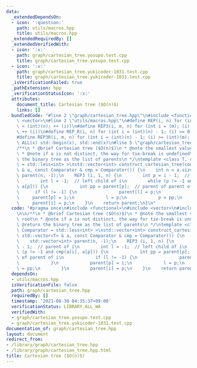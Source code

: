 ```yaml
---
data:
  _extendedDependsOn:
  - icon: ':question:'
    path: utils/macros.hpp
    title: utils/macros.hpp
  _extendedRequiredBy: []
  _extendedVerifiedWith:
  - icon: ':x:'
    path: graph/cartesian_tree.yosupo.test.cpp
    title: graph/cartesian_tree.yosupo.test.cpp
  - icon: ':x:'
    path: graph/cartesian_tree.yukicoder-1031.test.cpp
    title: graph/cartesian_tree.yukicoder-1031.test.cpp
  _isVerificationFailed: true
  _pathExtension: hpp
  _verificationStatusIcon: ':x:'
  attributes:
    document_title: Cartesian tree ($O(n)$)
    links: []
  bundledCode: "#line 2 \"graph/cartesian_tree.hpp\"\n#include <functional>\n#include\
    \ <vector>\n#line 2 \"utils/macros.hpp\"\n#define REP(i, n) for (int i = 0; (i)\
    \ < (int)(n); ++ (i))\n#define REP3(i, m, n) for (int i = (m); (i) < (int)(n);\
    \ ++ (i))\n#define REP_R(i, n) for (int i = (int)(n) - 1; (i) >= 0; -- (i))\n\
    #define REP3R(i, m, n) for (int i = (int)(n) - 1; (i) >= (int)(m); -- (i))\n#define\
    \ ALL(x) std::begin(x), std::end(x)\n#line 5 \"graph/cartesian_tree.hpp\"\n\n\
    /**\n * @brief Cartesian tree ($O(n)$)\n * @note the smallest value is the root\n\
    \ * @note if a is not distinct, the way for tie-break is undefined\n * @return\
    \ the binary tree as the list of parents\n */\ntemplate <class T, class Comparator\
    \ = std::less<int> >\nstd::vector<int> construct_cartesian_tree(const std::vector<T>\
    \ & a, const Comparator & cmp = Comparator()) {\n    int n = a.size();\n    std::vector<int>\
    \ parent(n, -1);\n    REP3 (i, 1, n) {\n        int p = i - 1;  // parent of i\n\
    \        int l = -1;  // left child of i\n        while (p != -1 and cmp(a[i],\
    \ a[p])) {\n            int pp = parent[p];  // parent of parent of i\n      \
    \      if (l != -1) {\n                parent[l] = p;\n            }\n       \
    \     parent[p] = i;\n            l = p;\n            p = pp;\n        }\n   \
    \     parent[i] = p;\n    }\n    return parent;\n}\n"
  code: "#pragma once\n#include <functional>\n#include <vector>\n#include \"../utils/macros.hpp\"\
    \n\n/**\n * @brief Cartesian tree ($O(n)$)\n * @note the smallest value is the\
    \ root\n * @note if a is not distinct, the way for tie-break is undefined\n *\
    \ @return the binary tree as the list of parents\n */\ntemplate <class T, class\
    \ Comparator = std::less<int> >\nstd::vector<int> construct_cartesian_tree(const\
    \ std::vector<T> & a, const Comparator & cmp = Comparator()) {\n    int n = a.size();\n\
    \    std::vector<int> parent(n, -1);\n    REP3 (i, 1, n) {\n        int p = i\
    \ - 1;  // parent of i\n        int l = -1;  // left child of i\n        while\
    \ (p != -1 and cmp(a[i], a[p])) {\n            int pp = parent[p];  // parent\
    \ of parent of i\n            if (l != -1) {\n                parent[l] = p;\n\
    \            }\n            parent[p] = i;\n            l = p;\n            p\
    \ = pp;\n        }\n        parent[i] = p;\n    }\n    return parent;\n}\n"
  dependsOn:
  - utils/macros.hpp
  isVerificationFile: false
  path: graph/cartesian_tree.hpp
  requiredBy: []
  timestamp: '2021-08-30 04:35:37+09:00'
  verificationStatus: LIBRARY_ALL_WA
  verifiedWith:
  - graph/cartesian_tree.yosupo.test.cpp
  - graph/cartesian_tree.yukicoder-1031.test.cpp
documentation_of: graph/cartesian_tree.hpp
layout: document
redirect_from:
- /library/graph/cartesian_tree.hpp
- /library/graph/cartesian_tree.hpp.html
title: Cartesian tree ($O(n)$)
---
```

